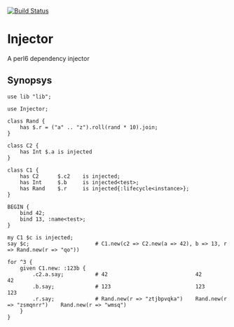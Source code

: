 [![Build Status](https://travis-ci.org/FCO/Injector.svg?branch=master)](https://travis-ci.org/FCO/Injector)

# Injector

A perl6 dependency injector

## Synopsys

```perl6
use lib "lib";

use Injector;

class Rand {
    has $.r = ("a" .. "z").roll(rand * 10).join;
}

class C2 {
    has Int $.a is injected
}

class C1 {
    has C2      $.c2    is injected;
    has Int     $.b     is injected<test>;
    has Rand    $.r     is injected{:lifecycle<instance>};
}

BEGIN {
    bind 42;
    bind 13, :name<test>;
}

my C1 $c is injected;
say $c;                     # C1.new(c2 => C2.new(a => 42), b => 13, r => Rand.new(r => "qo"))

for ^3 {
    given C1.new: :123b {
        .c2.a.say;          # 42                            42                          42
        .b.say;             # 123                           123                         123
        .r.say;             # Rand.new(r => "ztjbpvqka")    Rand.new(r => "zsmqnrr")    Rand.new(r => "wmsq")
    }
}
```



